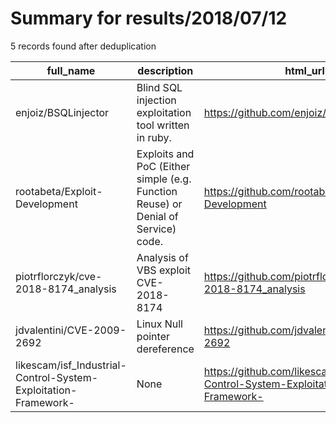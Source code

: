 
# Summary for results/2018/07/12
    
5 records found after deduplication

| full_name | description | html_url | matched_list | matched_count | pushed_at | size | stargazers_count | language | forks_count | vul_ids |
|----------------------------------------------------------------|-----------------------------------------------------------------------------------|-----------------------------------------------------------------------------------|----------------------|-----------------|---------------------------|--------|--------------------|--------------|---------------|-------------------|
| enjoiz/BSQLinjector | Blind SQL injection exploitation tool written in ruby. | https://github.com/enjoiz/BSQLinjector | ['exploit'] | 1 | 2018-07-12 07:54:31+00:00 | 35 | 92 | Ruby | 26 | [] |
| rootabeta/Exploit-Development | Exploits and PoC (Either simple (e.g. Function Reuse) or Denial of Service) code. | https://github.com/rootabeta/Exploit-Development | ['exploit'] | 1 | 2018-07-12 23:52:00+00:00 | 12 | 0 | Python | 1 | [] |
| piotrflorczyk/cve-2018-8174_analysis | Analysis of VBS exploit CVE-2018-8174 | https://github.com/piotrflorczyk/cve-2018-8174_analysis | ['cve-2', 'exploit'] | 2 | 2018-07-12 08:35:13+00:00 | 208 | 17 | Visual Basic | 16 | ['CVE-2018-8174'] |
| jdvalentini/CVE-2009-2692 | Linux Null pointer dereference | https://github.com/jdvalentini/CVE-2009-2692 | ['cve-2'] | 1 | 2018-07-12 00:17:36+00:00 | 19 | 0 | | 0 | ['CVE-2009-2692'] |
| likescam/isf_Industrial-Control-System-Exploitation-Framework- | None | https://github.com/likescam/isf_Industrial-Control-System-Exploitation-Framework- | ['exploit'] | 1 | 2018-07-12 03:47:34+00:00 | 212 | 1 | Python | 0 | [] |
